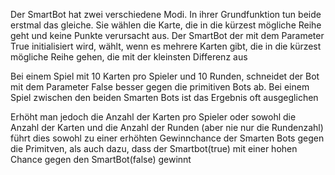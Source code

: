 Der SmartBot hat zwei verschiedene Modi. In ihrer Grundfunktion tun beide erstmal das gleiche.
Sie wählen die Karte, die in die kürzest mögliche Reihe geht und keine Punkte verursacht aus.
Der SmartBot der mit dem Parameter True initialisiert wird, wählt, wenn es mehrere Karten gibt, die in die kürzest mögliche Reihe gehen, die mit der kleinsten Differenz aus

Bei einem Spiel mit 10 Karten pro Spieler und 10 Runden, schneidet der Bot mit dem Parameter False besser gegen die primitiven Bots ab.
Bei einem Spiel zwischen den beiden Smarten Bots ist das Ergebnis oft ausgeglichen 

Erhöht man jedoch die Anzahl der Karten pro Spieler oder sowohl die Anzahl der Karten und die Anzahl der Runden (aber nie nur die Rundenzahl)
führt dies sowohl zu einer erhöhten Gewinnchance der Smarten Bots gegen die Primitven, als auch dazu, dass der Smartbot(true) mit einer hohen Chance gegen den SmartBot(false) gewinnt 
